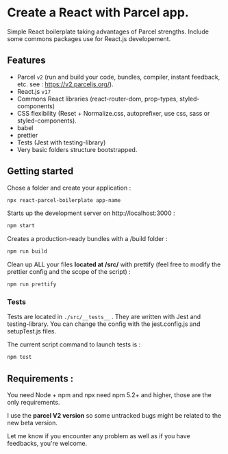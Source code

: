 # Create a React with Parcel app.

Simple React boilerplate taking advantages of Parcel strengths.
Include some commons packages use for React.js developement.

## Features

- Parcel `v2` (run and build your code, bundles, compiler, instant feedback, etc. see : https://v2.parceljs.org/).
- React.js `v17`
- Commons React libraries (react-router-dom, prop-types, styled-components)
- CSS flexibility (Reset + Normalize.css, autoprefixer, use css, sass or styled-components).
- babel
- prettier
- Tests (Jest with testing-library)
- Very basic folders structure bootstrapped.

## Getting started

Chose a folder and create your application :

```bash
npx react-parcel-boilerplate app-name
```

Starts up the development server on http://localhost:3000 :

```bash
npm start
```

Creates a production-ready bundles with a /build folder :

```bash
npm run build
```

Clean up ALL your files **located at /src/** with prettify (feel free to modify the prettier config and the scope of the script) :

```bash
npm run prettify
```

### Tests

Tests are located in `./src/__tests__` .
They are written with Jest and testing-library.
You can change the config with the jest.config.js and setupTest.js files.

The current script command to launch tests is :

```bash
npm test
```

## Requirements : 

You need Node + npm and npx need npm 5.2+ and higher, those are the only requirements.

I use the **parcel V2 version** so some untracked bugs might be related to the new beta version.

Let me know if you encounter any problem as well as if you have feedbacks, you're welcome.
